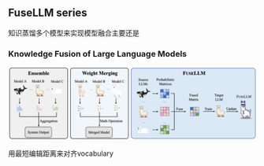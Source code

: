 ## FuseLLM series

知识蒸馏多个模型来实现模型融合主要还是

### Knowledge Fusion of Large Language Models

![](../../../../../Attachments/4.%20Artificial%20intelligence/2.%20Approaches/Artificial%20neural%20network/Large%20language%20model/LLM%20fusion/LLM%20knowledge%20distillation/IMG-20250414165009301.png)

用最短编辑距离来对齐vocabulary





